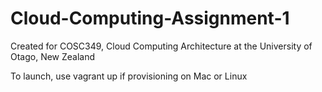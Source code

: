 # Cloud-Computing-Assignment-1

Created for COSC349, Cloud Computing Architecture at the University of Otago, New Zealand

To launch, use vagrant up if provisioning on Mac or Linux
